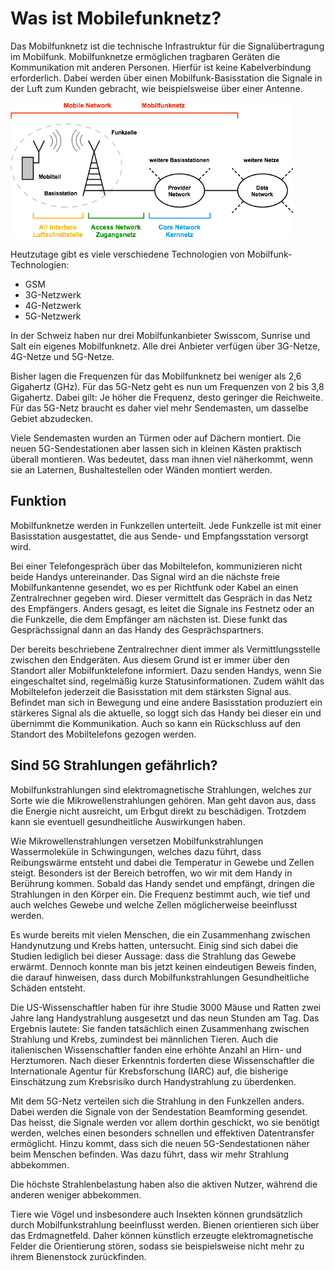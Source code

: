 # Was ist Mobilefunknetz?

Das Mobilfunknetz ist die technische Infrastruktur für die Signalübertragung im Mobilfunk. Mobilfunknetze ermöglichen tragbaren Geräten die Kommunikation mit anderen Personen. Hierfür ist keine Kabelverbindung erforderlich. Dabei werden über einen Mobilfunk-Basisstation die Signale in der Luft zum Kunden gebracht, wie beispielsweise über einer Antenne. 

![](../komubilder/31.png)

Heutzutage gibt es viele verschiedene Technologien von Mobilfunk-Technologien: 

- GSM
- 3G-Netzwerk
- 4G-Netzwerk
- 5G-Netzwerk

In der Schweiz haben nur drei Mobilfunkanbieter Swisscom, Sunrise und Salt ein eigenes Mobilfunknetz. Alle drei Anbieter verfügen über 3G-Netze, 4G-Netze und 5G-Netze.

Bisher lagen die Frequenzen für das Mobilfunknetz bei weniger als 2,6 Gigahertz (GHz). Für das 5G-Netz geht es nun um Frequenzen von 2 bis 3,8 Gigahertz. Dabei gilt: Je höher die Frequenz, desto geringer die Reichweite. Für das 5G-Netz braucht es daher viel mehr Sendemasten, um dasselbe Gebiet abzudecken.

Viele Sendemasten wurden an Türmen oder auf Dächern montiert. Die neuen 5G-Sendestationen aber lassen sich in kleinen Kästen praktisch überall montieren. Was bedeutet, dass man ihnen viel näherkommt, wenn sie an Laternen, Bushaltestellen oder Wänden montiert werden. 


## Funktion

Mobilfunknetze werden in Funkzellen unterteilt. Jede Funkzelle ist mit einer Basisstation ausgestattet, die aus Sende- und Empfangsstation versorgt wird.

Bei einer Telefongespräch über das Mobiltelefon, kommunizieren nicht beide Handys untereinander. Das Signal wird an die nächste freie Mobilfunkantenne gesendet, wo es per Richtfunk oder Kabel an einen Zentralrechner gegeben wird. Dieser vermittelt das Gespräch in das Netz des Empfängers. Anders gesagt, es leitet die Signale ins Festnetz oder an die Funkzelle, die dem Empfänger am nächsten ist. Diese funkt das Gesprächssignal dann an das Handy des Gesprächspartners.

Der bereits beschriebene Zentralrechner dient immer als Vermittlungsstelle zwischen den Endgeräten. Aus diesem Grund ist er immer über den Standort aller Mobilfunktelefone informiert. Dazu senden Handys, wenn Sie eingeschaltet sind, regelmäßig kurze Statusinformationen. Zudem wählt das Mobiltelefon jederzeit die Basisstation mit dem stärksten Signal aus. Befindet man sich in Bewegung und eine andere Basisstation produziert ein stärkeres Signal als die aktuelle, so loggt sich das Handy bei dieser ein und übernimmt die Kommunikation. Auch so kann ein Rückschluss auf den Standort des Mobiltelefons gezogen werden. 


## Sind 5G Strahlungen gefährlich?

Mobilfunkstrahlungen sind elektromagnetische Strahlungen, welches zur Sorte wie die Mikrowellenstrahlungen gehören. Man geht davon aus, dass die Energie nicht ausreicht, um Erbgut direkt zu beschädigen. Trotzdem kann sie eventuell gesundheitliche Auswirkungen haben.

Wie Mikrowellenstrahlungen versetzen Mobilfunkstrahlungen Wassermoleküle in Schwingungen, welches dazu führt, dass Reibungswärme entsteht und dabei die Temperatur in Gewebe und Zellen steigt. Besonders ist der Bereich betroffen, wo wir mit dem Handy in Berührung kommen. Sobald das Handy sendet und empfängt, dringen die Strahlungen in den Körper ein. Die Frequenz bestimmt auch, wie tief und auch welches Gewebe und welche Zellen möglicherweise beeinflusst werden.

Es wurde bereits mit vielen Menschen, die ein Zusammenhang zwischen Handynutzung und Krebs hatten, untersucht. Einig sind sich dabei die Studien lediglich bei dieser Aussage: dass die Strahlung das Gewebe erwärmt. Dennoch konnte man bis jetzt keinen eindeutigen Beweis finden, die darauf hinweisen, dass durch Mobilfunkstrahlungen Gesundheitliche Schäden entsteht. 

Die US-Wissenschaftler haben für ihre Studie 3000 Mäuse und Ratten zwei Jahre lang Handystrahlung ausgesetzt und das neun Stunden am Tag. Das Ergebnis lautete: Sie fanden tatsächlich einen Zusammenhang zwischen Strahlung und Krebs, zumindest bei männlichen Tieren. Auch die italienischen Wissenschaftler fanden eine erhöhte Anzahl an Hirn- und Herztumoren. Nach dieser Erkenntnis forderten diese Wissenschaftler die Internationale Agentur für Krebsforschung (IARC) auf, die bisherige Einschätzung zum Krebsrisiko durch Handystrahlung zu überdenken.

Mit dem 5G-Netz verteilen sich die Strahlung in den Funkzellen anders. Dabei werden die Signale von der Sendestation Beamforming gesendet. Das heisst, die Signale werden vor allem dorthin geschickt, wo sie benötigt werden, welches einen besonders schnellen und effektiven Datentransfer ermöglicht. Hinzu kommt, dass sich die neuen 5G-Sendestationen näher beim Menschen befinden. Was dazu führt, dass wir mehr Strahlung abbekommen.

Die höchste Strahlenbelastung haben also die aktiven Nutzer, während die anderen weniger abbekommen. 

Tiere wie Vögel und insbesondere auch Insekten können grundsätzlich durch Mobilfunkstrahlung beeinflusst werden. Bienen orientieren sich über das Erdmagnetfeld. Daher können künstlich erzeugte elektromagnetische Felder die Orientierung stören, sodass sie beispielsweise nicht mehr zu ihrem Bienenstock zurückfinden.  
